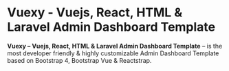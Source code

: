# Vuexy - Vuejs, React, HTML & Laravel Admin Dashboard Template

**Vuexy – Vuejs, React, HTML & Laravel Admin Dashboard Template** – is the most developer friendly & highly customizable
Admin Dashboard Template based on Bootstrap 4, Bootstrap Vue & Reactstrap.
